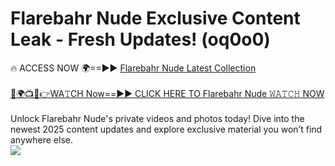 # Flarebahr Nude Exclusive Content Leak - Fresh Updates! (oq0o0)

🔥 ACCESS NOW 🌍==►► <a href="https://tinyurl.com/yc657z5k" rel="nofollow">Flarebahr Nude Latest Collection</a>
<br><br>
[🔴🌍📺📱👉WA𝚃CH Now==►► CLICK HERE TO Flarebahr Nude 𝚆𝙰𝚃𝙲𝙷 NOW](https://tinyurl.com/yc657z5k)
<br><br>
Unlock Flarebahr Nude's private videos and photos today! Dive into the newest 2025 content updates and explore exclusive material you won’t find anywhere else.
<br>
<a href="https://tinyurl.com/yc657z5k" rel="nofollow" data-target="animated-image.originalLink"><img src="https://camo.githubusercontent.com/8a4f000d20f83aca3bf7ec5f350d767afa0574a8a352519fd8cfa583a6f93a33/68747470733a2f2f692e696d6775722e636f6d2f644a486b345a712e676966" data-canonical-src="https://i.imgur.com/dJHk4Zq.gif" style="max-width: 100%; display: inline-block;" data-target="animated-image.originalImage"></a>
<br>
